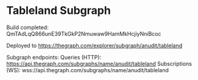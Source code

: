 # Tableland Subgraph

Build completed: QmTAdLqQ866unE39TkGkP2Nmuwaw9HamMkHcjiyNniBcoc

Deployed to https://thegraph.com/explorer/subgraph/anudit/tableland

Subgraph endpoints:
Queries (HTTP):     https://api.thegraph.com/subgraphs/name/anudit/tableland
Subscriptions (WS): wss://api.thegraph.com/subgraphs/name/anudit/tableland
